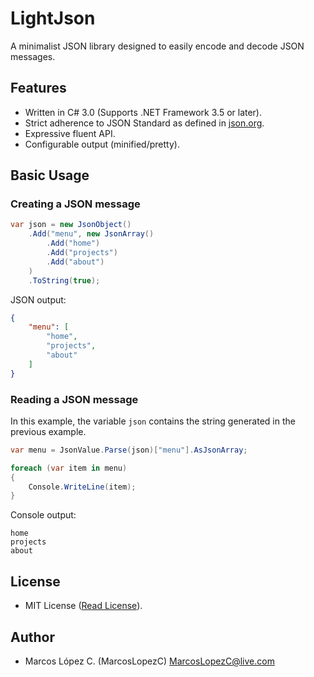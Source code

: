 # LightJson

A minimalist JSON library designed to easily encode and decode JSON messages.

## Features

- Written in C# 3.0 (Supports .NET Framework 3.5 or later).
- Strict adherence to JSON Standard as defined in [json.org](http://json.org/).
- Expressive fluent API.
- Configurable output (minified/pretty).

## Basic Usage

### Creating a JSON message

```C#
var json = new JsonObject()
	.Add("menu", new JsonArray()
		.Add("home")
		.Add("projects")
		.Add("about")
	)
	.ToString(true);
```

JSON output:

```JSON
{
	"menu": [
		"home",
		"projects",
		"about"
	]
}
```

### Reading a JSON message

In this example, the variable `json` contains the string generated in the previous example.

```C#
var menu = JsonValue.Parse(json)["menu"].AsJsonArray;

foreach (var item in menu)
{
	Console.WriteLine(item);
}
```

Console output:

```
home
projects
about
```

## License

- MIT License ([Read License](LICENSE.txt)).

## Author

- Marcos López C. (MarcosLopezC) <MarcosLopezC@live.com>
